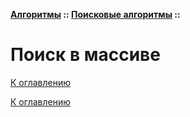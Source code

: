**[Алгоритмы](../../README.md#алгоритмы) :: [Поисковые алгоритмы](../../README.md#поисковые-алгоритмы) ::**
# Поиск в массиве

<!--

-->

[К оглавлению](../../README.md#поисковые-алгоритмы)



[К оглавлению](../../README.md#поисковые-алгоритмы)

